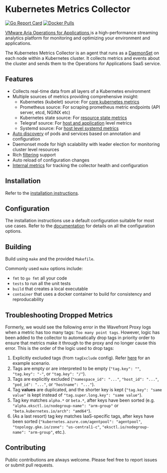 # Kubernetes Metrics Collector
[![Go Report Card][go-report-img]][go-report] [![Docker Pulls][docker-pull-img]][docker-img]

[VMware Aria Operations for Applications ](https://docs.wavefront.com) is a high-performance streaming analytics platform for monitoring and optimizing your environment and applications.

The Kubernetes Metrics Collector is an agent that runs as a [DaemonSet](https://kubernetes.io/docs/concepts/workloads/controllers/daemonset/) on each node within a Kubernetes cluster. It collects metrics and events about the cluster and sends them to the Operations for Applications SaaS service.

## Features
* Collects real-time data from all layers of a Kubernetes environment
* Multiple sources of metrics providing comprehensive insight:
  - Kubernetes (kubelet) source: For [core kubernetes metrics](metrics.md#kubernetes-source)
  - Prometheus source: For scraping prometheus metric endpoints (API server, etcd, NGINX etc)
  - Kubernetes state source: For [resource state metrics](metrics.md#kubernetes-state-source)
  - Telegraf source: For [host and application](metrics.md#telegraf-source) level metrics
  - Systemd source: For [host level systemd metrics](metrics.md#systemd-source)
* [Auto discovery](discovery.md) of pods and services based on annotation and configuration
* Daemonset mode for high scalability with leader election for monitoring cluster level resources
* Rich [filtering](filtering.md) support
* Auto reload of configuration changes
* [Internal metrics](metrics.md#collector-health-metrics) for tracking the collector health and configuration

## Installation

Refer to the [installation instructions](https://docs.wavefront.com/kubernetes.html#kubernetes-quick-install-using-the-kubernetes-operator).

## Configuration

The installation instructions use a default configuration suitable for most use cases. Refer to the [documentation](configuration.md) for details on all the configuration options.

## Building

Build using `make` and the provided `Makefile`. 

Commonly used `make` options include: 
* `fmt` to `go fmt` all your code
* `tests` to run all the unit tests 
* `build` that creates a local executable
* `container` that uses a docker container to build for consistency and reproducability 

## Troubleshooting Dropped Metrics

Formerly, we would see the following error in the Wavefront Proxy logs when a metric has too many tags: `Too many point tags`.
However, logic has been added to the collector to automatically drop tags in priority order
to ensure that metrics make it through to the proxy and no longer cause this error.
This is the order of the logic used to drop tags:
1. Explicitly excluded tags (from `tagExclude` config).
   Refer [here](../../deploy/scenarios/wavefront-full-config.yaml) for an example scenario.
1. Tags are empty or are interpreted to be empty (`"tag.key": ""`, `"tag.key": "-"`, or `"tag.key": "/"`).
1. Tags are explicitly excluded
   (`"namespace_id": "..."`, `"host_id": "..."`, `"pod_id": "..."`, or `"hostname": "..."`).
1. Tag **values** are duplicated, and the shorter key is kept
   (`"tag.key": "same value"` is kept instead of `"tag.super.long.key": "same value"`).
1. Tag key matches `alpha.*` or `beta.*`, after keys have been sorted
   (e.g. `"alpha.eksctl.io/nodegroup-name": "arm-group"` or `"beta.kubernetes.io/arch": "amd64"`).
1. (As a last resort) tag key matches IaaS-specific tags, after keys have been sorted
   (`"kubernetes.azure.com/agentpool": "agentpool"`, `"topology.gke.io/zone": "us-central1-c"`, `"eksctl.io/nodegroup-name": "arm-group"`, etc.).

## Contributing
Public contributions are always welcome. Please feel free to report issues or submit pull requests.

[go-report-img]: https://goreportcard.com/badge/github.com/wavefronthq/wavefront-kubernetes-collector
[go-report]: https://goreportcard.com/report/github.com/wavefronthq/wavefront-kubernetes-collector
[docker-pull-img]: https://img.shields.io/docker/pulls/wavefronthq/wavefront-kubernetes-collector.svg?logo=docker
[docker-img]: https://hub.docker.com/r/wavefronthq/wavefront-kubernetes-collector/
